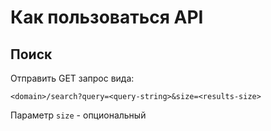 # Как пользоваться API

## Поиск

Отправить GET запрос вида:

`<domain>/search?query=<query-string>&size=<results-size>`

Параметр `size` - опциональный